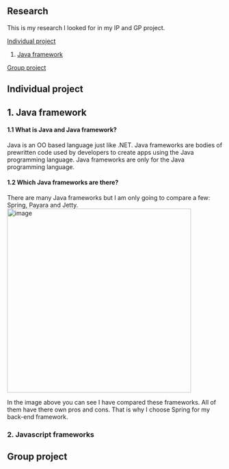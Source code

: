 ## Research

This is my research I looked for in my IP and GP project.

[Individual project](#Individual-project)
1. [Java framework](#1-Java-framework)

[Group project](#Group-project)

## Individual project

## 1. Java framework 
 
#### 1.1 What is Java and Java framework?
Java is an OO based language just like .NET. 
Java frameworks are bodies of prewritten code used by developers to create apps using the Java programming language. Java frameworks are only for the Java programming language.

#### 1.2 Which Java frameworks are there?
There are many Java frameworks but I am only going to compare a few: Spring, Payara and Jetty.
<img width="430" alt="image" src="https://user-images.githubusercontent.com/99472273/154942122-0a3851ce-e146-4eef-bfe0-10e2e3bea829.png">

In the image above you can see I have compared these frameworks. All of them have there own pros and cons. That is why I choose Spring for my back-end framework.

### 2. Javascript frameworks


## Group project

